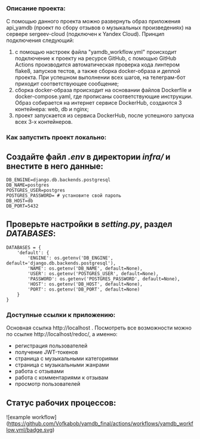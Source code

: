 ### Описание проекта:

С помощью данного проекта можно развернуть образ приложения api_yamdb (проект по сбору отзывов о музыкальных произведениях) на сервере sergeev-cloud (подключен к Yandex Cloud).
Принцип подключения следующий: 
1) с помощью настроек файла "yamdb_workflow.yml" происходит подключение к проекту на ресурсе GitHub, с помощью GitHub Actions производится автоматическая проверка кода линтером flake8, запусков тестов, а также сборка docker-образа и деплой проекта. При успешном выполнении всех шагов, на телеграм-бот приходит соответствующее сообщение;
2) сборка docker-образа происходит на основании файлов Dockerfile и docker-compose.yaml, где прописаны соответствующие инструкции. Образ собирается на интернет сервисе DockerHub, создаются 3 контейнера: web, db и nginx;
3) проект запускается из сервиса DockerHub, после успешного запуска всех 3-х контейнеров. 

### Как запустить проект локально:

## Создайте файл _.env_ в директории _infra/_ и внестите в него данные:

```
DB_ENGINE=django.db.backends.postgresql
DB_NAME=postgres
POSTGRES_USER=postgres
POSTGRES_PASSWORD= # установите свой пароль
DB_HOST=db
DB_PORT=5432
```

## Проверьте настройки в _setting.py_, раздел _DATABASES_:

```
DATABASES = {
    'default': {
        'ENGINE': os.getenv('DB_ENGINE', default='django.db.backends.postgresql'),
        'NAME': os.getenv('DB_NAME', default=None),
        'USER': os.getenv('POSTGRES_USER', default=None),
        'PASSWORD': os.getenv('POSTGRES_PASSWORD', default=None),
        'HOST': os.getenv('DB_HOST', default=None),
        'PORT': os.getenv('DB_PORT', default=None)
    }
}
```

### Доступные ссылки к приложению:

Основная ссылка http://localhost .
Посмотреть все возможности можно по ссылке http://localhost/redoc/, а именно:
- регистрация пользователей
- получение JWT-токенов
- страница с музыкальными категориями
- страница с музыкальными жанрами
- работа с отзывами
- работа с комментариями к отзывам
- просмотр пользователей


## Статус рабочих процессов:

![example workflow]
(https://github.com/Vofkabob/yamdb_final/actions/workflows/yamdb_workflow.yml/badge.svg)